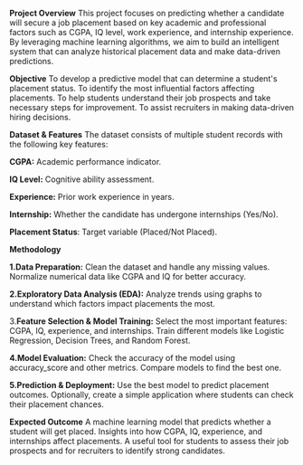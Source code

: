 **Project Overview**
This project focuses on predicting whether a candidate will secure a job placement based on key academic and professional factors such as CGPA, IQ level, work experience, and internship experience. By leveraging machine learning algorithms, we aim to build an intelligent system that can analyze historical placement data and make data-driven predictions.

**Objective**
To develop a predictive model that can determine a student's placement status.
To identify the most influential factors affecting placements.
To help students understand their job prospects and take necessary steps for improvement.
To assist recruiters in making data-driven hiring decisions.

**Dataset & Features**
The dataset consists of multiple student records with the following key features:

**CGPA:** Academic performance indicator.

**IQ Level:** Cognitive ability assessment.

**Experience:** Prior work experience in years.

**Internship:** Whether the candidate has undergone internships (Yes/No).

**Placement Status**: Target variable (Placed/Not Placed).

**Methodology**

**1.Data Preparation:**
Clean the dataset and handle any missing values.
Normalize numerical data like CGPA and IQ for better accuracy.

**2.Exploratory Data Analysis (EDA):**
Analyze trends using graphs to understand which factors impact placements the most.

3.**Feature Selection & Model Training:**
Select the most important features: CGPA, IQ, experience, and internships.
Train different models like Logistic Regression, Decision Trees, and Random Forest.

**4.Model Evaluation:**
Check the accuracy of the model using accuracy_score and other metrics.
Compare models to find the best one.

**5.Prediction & Deployment:**
Use the best model to predict placement outcomes.
Optionally, create a simple application where students can check their placement chances.

**Expected Outcome**
A machine learning model that predicts whether a student will get placed.
Insights into how CGPA, IQ, experience, and internships affect placements.
A useful tool for students to assess their job prospects and for recruiters to identify strong candidates.
